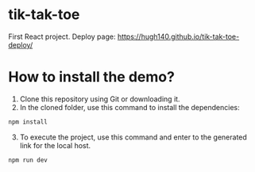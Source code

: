 # tik-tak-toe
First React project.
Deploy page: https://hugh140.github.io/tik-tak-toe-deploy/

# How to install the demo?
1. Clone this repository using Git or downloading it.
2. In the cloned folder, use this command to install the dependencies:
```bash
npm install
```
3. To execute the project, use this command and enter to the generated link for the local host.
```bash
npm run dev
```

